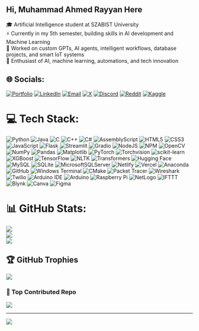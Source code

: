 ## Hi, Muhammad Ahmed Rayyan Here
🎓 Artificial Intelligence student at SZABIST University  <br>⚡ Currently in my 5th semester, building skills in AI development and Machine Learning  <br>🚀 Worked on custom GPTs, AI agents, intelligent workflows, database projects, and smart IoT systems  <br>🔰 Enthusiast of AI, machine learning, automations, and tech innovation  


## 🌐 Socials:
[![Portfolio](https://custom-icon-badges.demolab.com/badge/Portfolio-6C63FF?style=flat-square&logo=link&logoColor=white)](https://ahmedrayyan-portfolio.netlify.app/)
[![LinkedIn](https://custom-icon-badges.demolab.com/badge/LinkedIn-0A66C2?style=flat-square&logo=linkedin-white&logoColor=white)](https://linkedin.com/in/muhammad-ahmed-rayyan)
[![Email](https://img.shields.io/badge/Email-EA4335?logo=gmail&logoColor=white&style=flat-square)](mailto:ahmedrayyanfamily@gmail.com)
[![X](https://img.shields.io/badge/X-000000?logo=x&logoColor=white&style=flat-square)](https://x.com/muh_ahmedrayyan)
[![Discord](https://img.shields.io/badge/Discord-5865F2?logo=discord&logoColor=white&style=flat-square)](https://discord.gg/muhammadahmedrayyan)
[![Reddit](https://img.shields.io/badge/Reddit-FF4500?logo=reddit&logoColor=white&style=flat-square)](https://reddit.com/user/MuhammadAhmedRayyan)
[![Kaggle](https://img.shields.io/badge/Kaggle-20BEFF?logo=kaggle&logoColor=white&style=flat-square)](https://www.kaggle.com/muhammadahmedrayyan)


# 💻 Tech Stack:
![Python](https://img.shields.io/badge/python-3670A0?style=for-the-badge&logo=python&logoColor=ffdd54) 
![Java](https://img.shields.io/badge/java-%23ED8B00.svg?style=for-the-badge&logo=openjdk&logoColor=white) 
![C](https://img.shields.io/badge/c-%2300599C.svg?style=for-the-badge&logo=c&logoColor=white) 
![C++](https://img.shields.io/badge/c++-%2300599C.svg?style=for-the-badge&logo=c%2B%2B&logoColor=white) 
![C#](https://img.shields.io/badge/c%23-%23239120.svg?style=for-the-badge&logo=csharp&logoColor=white) 
![AssemblyScript](https://img.shields.io/badge/assembly%20script-%23000000.svg?style=for-the-badge&logo=assemblyscript&logoColor=white) 
![HTML5](https://img.shields.io/badge/html-%23E34F26.svg?style=for-the-badge&logo=html5&logoColor=white) 
![CSS3](https://img.shields.io/badge/css-%231572B6.svg?style=for-the-badge&logo=css3&logoColor=white) 
![JavaScript](https://img.shields.io/badge/javascript-%23323330.svg?style=for-the-badge&logo=javascript&logoColor=%23F7DF1E) 
![Flask](https://img.shields.io/badge/flask-%23000.svg?style=for-the-badge&logo=flask&logoColor=white) 
![Streamlit](https://img.shields.io/badge/Streamlit-%23FE4B4B.svg?style=for-the-badge&logo=streamlit&logoColor=white) 
![Gradio](https://img.shields.io/badge/Gradio-FF6F00?style=for-the-badge&logo=python&logoColor=white) 
![NodeJS](https://img.shields.io/badge/node.js-6DA55F?style=for-the-badge&logo=node.js&logoColor=white) 
![NPM](https://img.shields.io/badge/NPM-%23CB3837.svg?style=for-the-badge&logo=npm&logoColor=white) 
![OpenCV](https://img.shields.io/badge/opencv-%23white.svg?style=for-the-badge&logo=opencv&logoColor=white) 
![NumPy](https://img.shields.io/badge/numpy-%23013243.svg?style=for-the-badge&logo=numpy&logoColor=white) 
![Pandas](https://img.shields.io/badge/pandas-%23150458.svg?style=for-the-badge&logo=pandas&logoColor=white) 
![Matplotlib](https://img.shields.io/badge/Matplotlib-%23ffffff.svg?style=for-the-badge&logo=Matplotlib&logoColor=black) 
![PyTorch](https://img.shields.io/badge/PyTorch-%23EE4C2C.svg?style=for-the-badge&logo=PyTorch&logoColor=white) 
![Torchvision](https://img.shields.io/badge/Torchvision-%23EE4C2C.svg?style=for-the-badge&logo=pytorch&logoColor=white) 
![scikit-learn](https://img.shields.io/badge/scikit--learn-%23F7931E.svg?style=for-the-badge&logo=scikit-learn&logoColor=white) 
![XGBoost](https://img.shields.io/badge/XGBoost-%23000000.svg?style=for-the-badge&logo=xgboost&logoColor=white) 
![TensorFlow](https://img.shields.io/badge/TensorFlow-%23FF6F00.svg?style=for-the-badge&logo=TensorFlow&logoColor=white) 
![NLTK](https://img.shields.io/badge/NLTK-%23007ACC.svg?style=for-the-badge&logoColor=white) 
![Transformers](https://img.shields.io/badge/Transformers-%23FFDB4D.svg?style=for-the-badge&logo=huggingface&logoColor=black) 
![Hugging Face](https://img.shields.io/badge/Hugging%20Face-FFD21E?style=for-the-badge&logo=huggingface&logoColor=black) 
![MySQL](https://img.shields.io/badge/mysql-4479A1.svg?style=for-the-badge&logo=mysql&logoColor=white) 
![SQLite](https://img.shields.io/badge/sqlite-%2307405e.svg?style=for-the-badge&logo=sqlite&logoColor=white) 
![MicrosoftSQLServer](https://img.shields.io/badge/Microsoft%20SQL%20Server-CC2927?style=for-the-badge&logo=microsoft%20sql%20server&logoColor=white) 
![Netlify](https://img.shields.io/badge/netlify-%23000000.svg?style=for-the-badge&logo=netlify&logoColor=#00C7B7) 
![Vercel](https://img.shields.io/badge/vercel-%23000000.svg?style=for-the-badge&logo=vercel&logoColor=white) 
![Anaconda](https://img.shields.io/badge/Anaconda-%2344A833.svg?style=for-the-badge&logo=anaconda&logoColor=white) 
![GitHub](https://img.shields.io/badge/github-%23121011.svg?style=for-the-badge&logo=github&logoColor=white) 
![Windows Terminal](https://img.shields.io/badge/Windows%20Terminal-%234D4D4D.svg?style=for-the-badge&logo=windows-terminal&logoColor=white) 
![CMake](https://img.shields.io/badge/CMake-%23008FBA.svg?style=for-the-badge&logo=cmake&logoColor=white) 
![Packet Tracer](https://img.shields.io/badge/Packet%20Tracer-%230072C6.svg?style=for-the-badge&logo=cisco&logoColor=white) 
![Wireshark](https://img.shields.io/badge/Wireshark-%23167C80.svg?style=for-the-badge&logo=wireshark&logoColor=white) 
![Twilio](https://img.shields.io/badge/Twilio-F22F46?style=for-the-badge&logo=Twilio&logoColor=white) 
![Arduino IDE](https://img.shields.io/badge/Arduino%20IDE-00979D?style=for-the-badge&logo=arduino&logoColor=white) 
![Arduino](https://img.shields.io/badge/-Arduino-00979D?style=for-the-badge&logo=Arduino&logoColor=white) 
![Raspberry Pi](https://img.shields.io/badge/-Raspberry_Pi-C51A4A?style=for-the-badge&logo=Raspberry-Pi) 
![NetLogo](https://img.shields.io/badge/NetLogo-%23F7931E.svg?style=for-the-badge&logo=netlogo&logoColor=white) 
![IFTTT](https://img.shields.io/badge/IFTTT-000000?style=for-the-badge&logo=ifttt&logoColor=white) 
![Blynk](https://img.shields.io/badge/Blynk-2C3E50?style=for-the-badge&logo=blynk&logoColor=white) 
![Canva](https://img.shields.io/badge/Canva-%2300C4CC.svg?style=for-the-badge&logo=Canva&logoColor=white) 
![Figma](https://img.shields.io/badge/figma-%23F24E1E.svg?style=for-the-badge&logo=figma&logoColor=white) 

# 📊 GitHub Stats:
![](https://github-readme-stats.vercel.app/api?username=Muhammad-Ahmed-Rayyan&theme=github_dark&hide_border=false&include_all_commits=false&count_private=false)<br/>
![](https://nirzak-streak-stats.vercel.app/?user=Muhammad-Ahmed-Rayyan&theme=github_dark&hide_border=false)<br/>
![](https://github-readme-stats.vercel.app/api/top-langs/?username=Muhammad-Ahmed-Rayyan&theme=github_dark&hide_border=false&include_all_commits=false&count_private=false&layout=compact)

## 🏆 GitHub Trophies
![](https://github-profile-trophy.vercel.app/?username=Muhammad-Ahmed-Rayyan&theme=radical&no-frame=false&no-bg=true&margin-w=4)

### 🌟 Top Contributed Repo
![](https://github-contributor-stats.vercel.app/api?username=Muhammad-Ahmed-Rayyan&limit=5&theme=github_dark&combine_all_yearly_contributions=true)

---
[![](https://visitcount.itsvg.in/api?id=Muhammad-Ahmed-Rayyan&icon=0&color=0)](https://visitcount.itsvg.in)
